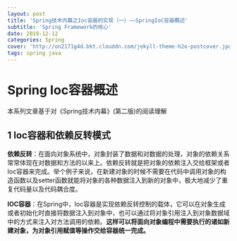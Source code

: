 ```yaml
---
layout: post
title: 'Spring技术内幕之Ioc容器的实现（一）——SpringIoC容器概述'
subtitle: 'Spring Framework的核心'
date: 2019-12-12
categories: Spring
cover: 'http://on2171g4d.bkt.clouddn.com/jekyll-theme-h2o-postcover.jpg'
tags: spring java
---
```


# Spring Ioc容器概述

本系列文章基于对《Spring技术内幕》(第二版)的阅读理解

## 1 Ioc容器和依赖反转模式

**依赖反转**：在面向对象系统中，对象封装了数据和对数据的处理，对象的依赖关系常常体现在对数据和方法的以来上。依赖反转就是把对象的依赖注入交给框架或者Ioc容器来完成。举个例子来说，在新建对象的时候不需要在代码中调用对象的构造函数以及setter函数就能将对象的各种数据注入到新的对象中，极大地减少了重复代码量以及代码耦合度。

**IOC容器**：在Spring中，Ioc容器是实现依赖反转控制的载体，它可以在对象生成或者初始化时直接将数据注入到对象中，也可以通过将对象引用注入到对象数据域中的方式来注入对方法调用的依赖。**这样可以将面向对象编程中需要执行的诸如新建对象，为对象引用赋值等操作交给容器统一完成。**
